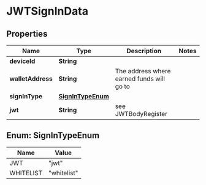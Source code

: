 
# JWTSignInData

## Properties
Name | Type | Description | Notes
------------ | ------------- | ------------- | -------------
**deviceId** | **String** |  | 
**walletAddress** | **String** | The address where earned funds will go to | 
**signInType** | [**SignInTypeEnum**](#SignInTypeEnum) |  | 
**jwt** | **String** | see JWTBodyRegister | 



<a name="SignInTypeEnum"></a>
## Enum: SignInTypeEnum
Name | Value
---- | -----
JWT | &quot;jwt&quot;
WHITELIST | &quot;whitelist&quot;



